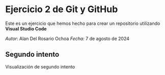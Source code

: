 # Ejercicio 2 de Git y GitHub

Este es un ejercicio que hemos hecho para crear un repositorio utilizando **Visual Studio Code**

*Autor*: Alan Del Rosario Ochoa
*Fecha:* 7 de agosto de 2024

## Segundo intento

Visualización de segundo intento